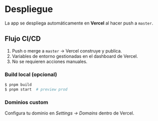 # Despliegue

La app se despliega automáticamente en **Vercel** al hacer push a `master`.

## Flujo CI/CD

1. Push o merge a `master` → Vercel construye y publica.
2. Variables de entorno gestionadas en el dashboard de Vercel.
3. No se requieren acciones manuales.

### Build local (opcional)

```bash
$ pnpm build
$ pnpm start  # preview prod
```

### Dominios custom

Configura tu dominio en _Settings → Domains_ dentro de Vercel.
